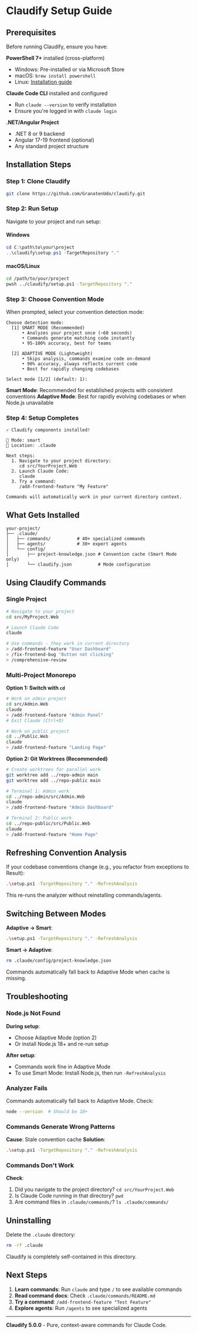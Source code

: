 # Claudify Setup Guide

## Prerequisites

Before running Claudify, ensure you have:

**PowerShell 7+** installed (cross-platform)
- Windows: Pre-installed or via Microsoft Store
- macOS: `brew install powershell`
- Linux: [Installation guide](https://docs.microsoft.com/powershell/scripting/install/installing-powershell)

**Claude Code CLI** installed and configured
- Run `claude --version` to verify installation
- Ensure you're logged in with `claude login`

**.NET/Angular Project**
- .NET 8 or 9 backend
- Angular 17-19 frontend (optional)
- Any standard project structure

## Installation Steps

### Step 1: Clone Claudify

```bash
git clone https://github.com/GranatenUdo/claudify.git
```

### Step 2: Run Setup

Navigate to your project and run setup:

#### Windows
```powershell
cd C:\path\to\your\project
..\claudify\setup.ps1 -TargetRepository "."
```

#### macOS/Linux
```bash
cd /path/to/your/project
pwsh ../claudify/setup.ps1 -TargetRepository "."
```

### Step 3: Choose Convention Mode

When prompted, select your convention detection mode:

```
Choose detection mode:
  [1] SMART MODE (Recommended)
      • Analyzes your project once (~60 seconds)
      • Commands generate matching code instantly
      • 95-100% accuracy, best for teams

  [2] ADAPTIVE MODE (Lightweight)
      • Skips analysis, commands examine code on-demand
      • 90% accuracy, always reflects current code
      • Best for rapidly changing codebases

Select mode [1/2] (default: 1):
```

**Smart Mode**: Recommended for established projects with consistent conventions
**Adaptive Mode**: Best for rapidly evolving codebases or when Node.js unavailable

### Step 4: Setup Completes

```
✓ Claudify components installed!

🎯 Mode: smart
📁 Location: .claude

Next steps:
  1. Navigate to your project directory:
     cd src/YourProject.Web
  2. Launch Claude Code:
     claude
  3. Try a command:
     /add-frontend-feature "My Feature"

Commands will automatically work in your current directory context.
```

## What Gets Installed

```
your-project/
├── .claude/
│   ├── commands/          # 40+ specialized commands
│   ├── agents/            # 30+ expert agents
│   └── config/
│       ├── project-knowledge.json # Convention cache (Smart Mode only)
│       └── claudify.json          # Mode configuration
```

## Using Claudify Commands

### Single Project

```bash
# Navigate to your project
cd src/MyProject.Web

# Launch Claude Code
claude

# Use commands - they work in current directory
> /add-frontend-feature "User Dashboard"
> /fix-frontend-bug "Button not clicking"
> /comprehensive-review
```

### Multi-Project Monorepo

**Option 1: Switch with `cd`**
```bash
# Work on admin project
cd src/Admin.Web
claude
> /add-frontend-feature "Admin Panel"
# Exit Claude (Ctrl+D)

# Work on public project
cd ../Public.Web
claude
> /add-frontend-feature "Landing Page"
```

**Option 2: Git Worktrees (Recommended)**
```bash
# Create worktrees for parallel work
git worktree add ../repo-admin main
git worktree add ../repo-public main

# Terminal 1: Admin work
cd ../repo-admin/src/Admin.Web
claude
> /add-frontend-feature "Admin Dashboard"

# Terminal 2: Public work
cd ../repo-public/src/Public.Web
claude
> /add-frontend-feature "Home Page"
```

## Refreshing Convention Analysis

If your codebase conventions change (e.g., you refactor from exceptions to Result<T>):

```bash
.\setup.ps1 -TargetRepository "." -RefreshAnalysis
```

This re-runs the analyzer without reinstalling commands/agents.

## Switching Between Modes

**Adaptive → Smart**:
```bash
.\setup.ps1 -TargetRepository "." -RefreshAnalysis
```

**Smart → Adaptive**:
```bash
rm .claude/config/project-knowledge.json
```

Commands automatically fall back to Adaptive Mode when cache is missing.

## Troubleshooting

### Node.js Not Found

**During setup**:
- Choose Adaptive Mode (option 2)
- Or install Node.js 18+ and re-run setup

**After setup**:
- Commands work fine in Adaptive Mode
- To use Smart Mode: Install Node.js, then run `-RefreshAnalysis`

### Analyzer Fails

Commands automatically fall back to Adaptive Mode. Check:
```bash
node --version  # Should be 18+
```

### Commands Generate Wrong Patterns

**Cause**: Stale convention cache
**Solution**:
```bash
.\setup.ps1 -TargetRepository "." -RefreshAnalysis
```

### Commands Don't Work

**Check**:
1. Did you navigate to the project directory? `cd src/YourProject.Web`
2. Is Claude Code running in that directory? `pwd`
3. Are command files in `.claude/commands/`? `ls .claude/commands/`

## Uninstalling

Delete the `.claude` directory:

```bash
rm -rf .claude
```

Claudify is completely self-contained in this directory.

## Next Steps

1. **Learn commands**: Run `claude` and type `/` to see available commands
2. **Read command docs**: Check `.claude/commands/README.md`
3. **Try a command**: `/add-frontend-feature "Test Feature"`
4. **Explore agents**: Run `/agents` to see specialized agents

---

**Claudify 5.0.0** - Pure, context-aware commands for Claude Code.
